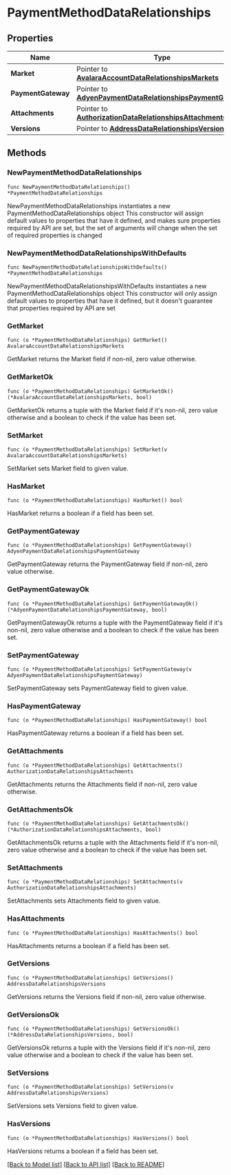 # PaymentMethodDataRelationships

## Properties

Name | Type | Description | Notes
------------ | ------------- | ------------- | -------------
**Market** | Pointer to [**AvalaraAccountDataRelationshipsMarkets**](AvalaraAccountDataRelationshipsMarkets.md) |  | [optional] 
**PaymentGateway** | Pointer to [**AdyenPaymentDataRelationshipsPaymentGateway**](AdyenPaymentDataRelationshipsPaymentGateway.md) |  | [optional] 
**Attachments** | Pointer to [**AuthorizationDataRelationshipsAttachments**](AuthorizationDataRelationshipsAttachments.md) |  | [optional] 
**Versions** | Pointer to [**AddressDataRelationshipsVersions**](AddressDataRelationshipsVersions.md) |  | [optional] 

## Methods

### NewPaymentMethodDataRelationships

`func NewPaymentMethodDataRelationships() *PaymentMethodDataRelationships`

NewPaymentMethodDataRelationships instantiates a new PaymentMethodDataRelationships object
This constructor will assign default values to properties that have it defined,
and makes sure properties required by API are set, but the set of arguments
will change when the set of required properties is changed

### NewPaymentMethodDataRelationshipsWithDefaults

`func NewPaymentMethodDataRelationshipsWithDefaults() *PaymentMethodDataRelationships`

NewPaymentMethodDataRelationshipsWithDefaults instantiates a new PaymentMethodDataRelationships object
This constructor will only assign default values to properties that have it defined,
but it doesn't guarantee that properties required by API are set

### GetMarket

`func (o *PaymentMethodDataRelationships) GetMarket() AvalaraAccountDataRelationshipsMarkets`

GetMarket returns the Market field if non-nil, zero value otherwise.

### GetMarketOk

`func (o *PaymentMethodDataRelationships) GetMarketOk() (*AvalaraAccountDataRelationshipsMarkets, bool)`

GetMarketOk returns a tuple with the Market field if it's non-nil, zero value otherwise
and a boolean to check if the value has been set.

### SetMarket

`func (o *PaymentMethodDataRelationships) SetMarket(v AvalaraAccountDataRelationshipsMarkets)`

SetMarket sets Market field to given value.

### HasMarket

`func (o *PaymentMethodDataRelationships) HasMarket() bool`

HasMarket returns a boolean if a field has been set.

### GetPaymentGateway

`func (o *PaymentMethodDataRelationships) GetPaymentGateway() AdyenPaymentDataRelationshipsPaymentGateway`

GetPaymentGateway returns the PaymentGateway field if non-nil, zero value otherwise.

### GetPaymentGatewayOk

`func (o *PaymentMethodDataRelationships) GetPaymentGatewayOk() (*AdyenPaymentDataRelationshipsPaymentGateway, bool)`

GetPaymentGatewayOk returns a tuple with the PaymentGateway field if it's non-nil, zero value otherwise
and a boolean to check if the value has been set.

### SetPaymentGateway

`func (o *PaymentMethodDataRelationships) SetPaymentGateway(v AdyenPaymentDataRelationshipsPaymentGateway)`

SetPaymentGateway sets PaymentGateway field to given value.

### HasPaymentGateway

`func (o *PaymentMethodDataRelationships) HasPaymentGateway() bool`

HasPaymentGateway returns a boolean if a field has been set.

### GetAttachments

`func (o *PaymentMethodDataRelationships) GetAttachments() AuthorizationDataRelationshipsAttachments`

GetAttachments returns the Attachments field if non-nil, zero value otherwise.

### GetAttachmentsOk

`func (o *PaymentMethodDataRelationships) GetAttachmentsOk() (*AuthorizationDataRelationshipsAttachments, bool)`

GetAttachmentsOk returns a tuple with the Attachments field if it's non-nil, zero value otherwise
and a boolean to check if the value has been set.

### SetAttachments

`func (o *PaymentMethodDataRelationships) SetAttachments(v AuthorizationDataRelationshipsAttachments)`

SetAttachments sets Attachments field to given value.

### HasAttachments

`func (o *PaymentMethodDataRelationships) HasAttachments() bool`

HasAttachments returns a boolean if a field has been set.

### GetVersions

`func (o *PaymentMethodDataRelationships) GetVersions() AddressDataRelationshipsVersions`

GetVersions returns the Versions field if non-nil, zero value otherwise.

### GetVersionsOk

`func (o *PaymentMethodDataRelationships) GetVersionsOk() (*AddressDataRelationshipsVersions, bool)`

GetVersionsOk returns a tuple with the Versions field if it's non-nil, zero value otherwise
and a boolean to check if the value has been set.

### SetVersions

`func (o *PaymentMethodDataRelationships) SetVersions(v AddressDataRelationshipsVersions)`

SetVersions sets Versions field to given value.

### HasVersions

`func (o *PaymentMethodDataRelationships) HasVersions() bool`

HasVersions returns a boolean if a field has been set.


[[Back to Model list]](../README.md#documentation-for-models) [[Back to API list]](../README.md#documentation-for-api-endpoints) [[Back to README]](../README.md)


